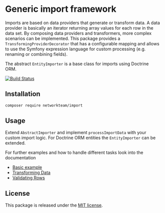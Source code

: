 Generic import framework
========================

Imports are based on data providers that generate or transform data. A data provider is basically an iterator returning
array values for each row in the data set. By composing data providers and transformers, more complex scenarios can be
implemented. This package provides a `TransformingProviderDecorator` that has a configurable mapping and allows to use
the Symfony expression language for custom processing (e.g. renaming or combining fields).

The abstract `EntityImporter` is a base class for imports using Doctrine ORM.

[![Build Status](https://travis-ci.org/networkteam/Networkteam.Import.png?branch=master)](https://travis-ci.org/networkteam/Networkteam.Import)

Installation
------------

```bash
composer require networkteam/import
```

Usage
-----

Extend `AbstractImporter` and implement `processImportData` with your custom import logic. For Doctrine ORM entities the
`EntityImporter` can be extended.

For further examples and how to handle different tasks look into the documentation

- [Basic example](doc/basic_import.md)
- [Transforming Data](doc/transforming_data.md)
- [Validating Rows](doc/validating_rows.md)

License
-------

This package is released under the [MIT license](http://opensource.org/licenses/MIT).
